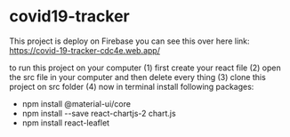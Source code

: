 # covid19-tracker

This project is deploy on Firebase you can see this over here link:
https://covid-19-tracker-cdc4e.web.app/

to run this project on your computer
(1) first create your react file
(2) open the src file in your computer and then delete every thing
(3) clone this project on src folder
(4) now in terminal install following packages:
   - npm install @material-ui/core
   - npm install --save react-chartjs-2 chart.js
   - npm install react-leaflet
